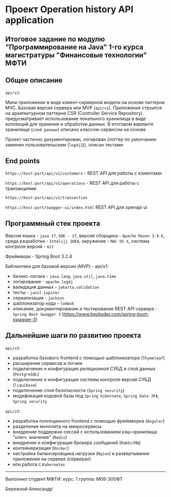 # Проект Operation history API application
## Итоговое задание по модулю "Программирование на Java" 1-го курса магистратуры "Финансовые технологии" МФТИ 

## Общее описание
`api/v1`:

Мини приложение в виде клиент-серверной модели на основе паттерна MVC. Базовая версия сервера или MVP (`api/v1`).
Приложение строится на архитектурном паттерне CSR (Controller Service Repository).
предусматривает использование локального хранилища в виде коллекций для хранения и
обработки данных. В итоговом варианте хранилище (`слой данных`) описано классом-сервисом
на основе 

Проект частично документирован, логирован (логгер по умолчанию заменен пользовательским (`log4j2`)), описан тестами

## End points
`https://host:port/api/v1/customers` - REST API для работы с клиентами

`https://host:port/api/v1/operations` - REST API для работы с транзакциями

`https://host:port/api/v1/transaction`

`https://host:port/swagger-ui/index.html` REST API для openapi ui

## Программный стек проекта
Версия языка - `java 17`, `SDK - 17`, версия сборщика - `Apache Maven 3.9.6`, среда разработки - `Intelijj IDEA`, окружение - `MAC OS X`, система контроля версий - `Git`

Фреймворк - Spring Boot 3.2.4

Библиотеки для базовой версии (MVP) - api/v1: 
* бизнес-логика - `java.lang`, `java.util`, `java.time`
* логирование - `apache.log4j`
* валидация данных - `jakarta.validation`
* тесты - `junit.jupiter`
* сериализация - `jackson`
* шаблонизатор кода - `lombok`
* описание, документирование и тестирование REST API сервера - `Spring Boot Swagger 3` (https://www.bezkoder.com/spring-boot-swagger-3)

## Дальнейшие шаги по развитию проекта
`api/v2`:
* разработка базового frontend с помощью шаблонизатора (`Thymeleaf`)
* расширение сервисов и логики
* подключение и конфигурация реляционной СУБД в слой данных (`PostgreSQL`)
* подключение и конфигурация системы контроля версий СУБД (`liquibase`)
* подключение слоя безопасности (`Spring security`)
* модификация кодовой базы под `Spring hibernate`, `Spring Data JPA`, `Spring security`

`api/v3`:
* разработка полноценного frontend с помощью фреймворка (`Angular`)
* разделение монолита на микросервисы
* внедрение поддержки сессий с использованием кэш-хранилища "ключ: значение" (`Redis`)
* внедрение и конфигурация брокера сообщений (`RabbitMQ`)
* контейнеризация (`Docker`)
* настройка балансировщика нагрузки (`Nginx`) и развертывание приложения на сервере (серверах)
* или работа с `Kubernetes`




<hr>

Выполнил студент МФТИ:
курс: 1 
группа: М08-300ФТ

Бережной Александр`
